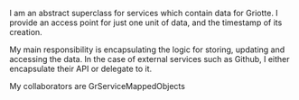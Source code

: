 I am an abstract superclass for services which contain data for Griotte. I provide an access point for just one unit of data, and the timestamp of its creation.

My main responsibility is encapsulating the logic for storing, updating and accessing the data. In the case of external services such as Github, I either encapsulate their API or delegate to it.

My collaborators are GrServiceMappedObjects